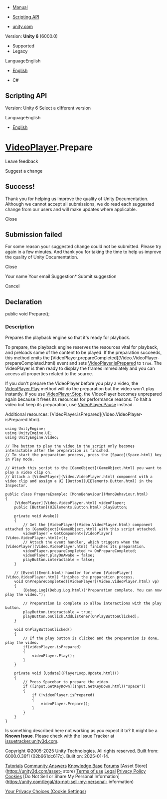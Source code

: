 [ ]()

  * [Manual](../Manual/index.html)
  * [Scripting API](../ScriptReference/index.html)

  * [unity.com](https://unity.com/)

Version: **Unity 6** (6000.0)

  * Supported
  * Legacy

LanguageEnglish

  * [English]()

  * C#

[ ](https://docs.unity3d.com)

## Scripting API

Version: Unity 6 Select a different version

LanguageEnglish

  * [English]()

#  [VideoPlayer](Video.VideoPlayer.html).Prepare

Leave feedback

Suggest a change

## Success!

Thank you for helping us improve the quality of Unity Documentation. Although
we cannot accept all submissions, we do read each suggested change from our
users and will make updates where applicable.

Close

## Submission failed

For some reason your suggested change could not be submitted. Please <a>try
again</a> in a few minutes. And thank you for taking the time to help us
improve the quality of Unity Documentation.

Close

Your name Your email Suggestion* Submit suggestion

Cancel

[ ]()

## Declaration

public void Prepare();

### Description

Prepares the playback engine so that it's ready for playback.

To prepare, the playback engine reserves the resources vital for playback, and
preloads some of the content to be played. If the preparation succeeds, this
method emits the [VideoPlayer.prepareCompleted](Video.VideoPlayer-
prepareCompleted.html) event and sets
[VideoPlayer.isPrepared](Video.VideoPlayer-isPrepared.html) to `true`. The
VideoPlayer is then ready to display the frames immediately and you can access
all properties related to the source.  
  
If you don't prepare the VideoPlayer before you play a video, the
[VideoPlayer.Play](Video.VideoPlayer.Play.html) method will do the preparation
but the video won't play instantly. If you use
[VideoPlayer.Stop](Video.VideoPlayer.Stop.html), the VideoPlayer becomes
unprepared again because it frees its resources for performance reasons. To
halt a video but keep its preparation, use
[VideoPlayer.Pause](Video.VideoPlayer.Pause.html) instead.  
  
Additional resources: [VideoPlayer.isPrepared](Video.VideoPlayer-
isPrepared.html).

    
    
    using UnityEngine;
    using UnityEngine.UI;
    using UnityEngine.Video;
     
    // The button to play the video in the script only becomes interactable after the preparation is finished.
    // To start the preparation process, press the [Space](Space.html) key in Play mode.   
      
    // Attach this script to the [GameObject](GameObject.html) you want to play a video clip on. 
    // Attach a [VideoPlayer](Video.VideoPlayer.html) component with a video clip and assign a UI [Button](UIElements.Button.html) in the Inspector.  
      
    public class PrepareExample: [MonoBehaviour](MonoBehaviour.html)
    {
        [VideoPlayer](Video.VideoPlayer.html) videoPlayer;
        public [Button](UIElements.Button.html) playButton;  
      
        private void Awake()
        {
            // Get the [VideoPlayer](Video.VideoPlayer.html) component attached to [GameObject](GameObject.html) with this script attached.  
            videoPlayer = GetComponent<[VideoPlayer](Video.VideoPlayer.html)>();
            // Attach the event handler, which triggers when the [VideoPlayer](Video.VideoPlayer.html) finishes its preparation. 
            videoPlayer.prepareCompleted += OnPrepareCompleted;
            videoPlayer.playOnAwake = false;
            playButton.interactable = false;
        }  
      
        // [Event](Event.html) handler for when [VideoPlayer](Video.VideoPlayer.html) finishes the preparation process. 
        void OnPrepareCompleted([VideoPlayer](Video.VideoPlayer.html) vp)
        {
            [Debug.Log](Debug.Log.html)("Preparation complete. You can now play the video.");
            
            // Preparation is complete so allow interactions with the play button. 
            playButton.interactable = true;
            playButton.onClick.AddListener(OnPlayButtonClicked);
        }  
      
        void OnPlayButtonClicked()
        {
            // If the play button is clicked and the preparation is done, play the video. 
            if(videoPlayer.isPrepared)
            {
                videoPlayer.Play();
            }
        }  
      
        private void [Update](PlayerLoop.Update.html)()
        {
            // Press Spacebar to prepare the video. 
            if ([Input.GetKeyDown](Input.GetKeyDown.html)("space"))
            {
                if (!videoPlayer.isPrepared)
                {
                    videoPlayer.Prepare(); 
                }
            }
        }
    }
    

Is something described here not working as you expect it to? It might be a
**Known Issue**. Please check with the Issue Tracker at
[issuetracker.unity3d.com](https://issuetracker.unity3d.com).

Copyright ©2005-2025 Unity Technologies. All rights reserved. Built from:
6000.0.36f1 (02b661dc617c). Built on: 2025-01-14.

[Tutorials](https://unity3d.com/learn) [Community
Answers](https://answers.unity3d.com) [Knowledge
Base](https://support.unity3d.com/hc/en-us)
[Forums](https://forum.unity3d.com) [Asset Store](https://unity3d.com/asset-
store) [Terms of use](https://docs.unity3d.com/Manual/TermsOfUse.html)
[Legal](https://unity.com/legal) [Privacy
Policy](https://unity.com/legal/privacy-policy)
[Cookies](https://unity.com/legal/cookie-policy) [Do Not Sell or Share My
Personal Information](https://unity.com/legal/do-not-sell-my-personal-
information)

[Your Privacy Choices (Cookie Settings)](javascript:void\(0\);)

